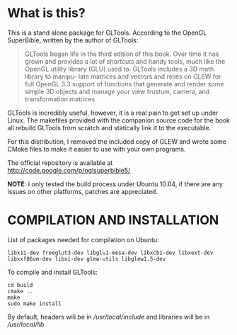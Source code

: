 What is this?
=============

This is a stand alone package for GLTools. According to the OpenGL SuperBible, written by the author of GLTools: 

>GLTools began life in the third edition of this
>book. Over time it has grown and provides a lot of shortcuts and handy tools, much like
>the OpenGL utility library (GLU) used to. GLTools includes a 3D math library to manipu-
>late matrices and vectors and relies on GLEW for full OpenGL 3.3 support of functions
>that generate and render some simple 3D objects and manage your view frustum, camera,
>and transformation matrices

GLTools is incredibly useful, however, it is a real pain to get set up under Linux. The makefiles provided with the
companion source code for the book all rebuild GLTools from scratch and statically link it to the executable. 

For this distribution, I removed the included copy of GLEW and wrote some CMake files to make it easier to use
with your own programs.

The official repository is available at http://code.google.com/p/oglsuperbible5/

**NOTE**: I only tested the build process under Ubuntu 10.04, if there are any issues on other platforms, patches are appreciated.

COMPILATION AND INSTALLATION
============================

List of packages needed for compilation on Ubuntu:

    libx11-dev freeglut3-dev libglu1-mesa-dev libxcb1-dev libxext-dev libxxf86vm-dev libxi-dev glew-utils libglew1.5-dev

To compile and install GLTools:

    cd build
    cmake ..
    make
    sudo make install

By default, headers will be in */usr/local/include* and libraries will be in */usr/local/lib*
